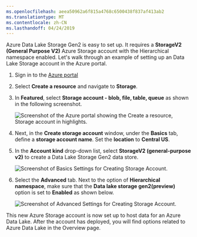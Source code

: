 ```yaml
---
ms.openlocfilehash: aeea50962a6f815a4768c6500438f837af413ab2
ms.translationtype: MT
ms.contentlocale: zh-CN
ms.lasthandoff: 04/24/2019
---
```

Azure Data Lake Storage Gen2 is easy to set up. It requires a **StorageV2 (General Purpose V2)** Azure Storage account with the Hierarchical namespace enabled. Let's walk through an example of setting up an Data Lake Storage account in the Azure portal.

1. Sign in to the [Azure portal](https://portal.azure.com?azure-portal=true)
1. Select **Create a resource** and navigate to **Storage**.
1. In **Featured**, select **Storage account - blob, file, table, queue** as shown in the following screenshot.

    ![Screenshot of the Azure portal showing the Create a resource, Storage account in highlights.](../media/3-azure-portal.png)

1. Next, in the **Create storage account** window, under the **Basics** tab, define a **storage account name**. Set the **location** to **Central US**.

1. In the **Account kind** drop-down list, select **StorageV2 (general-purpose v2)** to create a Data Lake Storage Gen2 data store.

    ![Screenshot of Basics Settings for Creating Storage Account.](../media/3-create-storage-account-basics.png)

1. Select the **Advanced** tab. Next to the option of **Hierarchical namespace**, make sure that the **Data lake storage gen2(preview)** option is set to **Enabled** as shown below.

    ![Screenshot of Advanced Settings for Creating Storage Account.](../media/3-create-storage-account-advanced.png)

This new Azure Storage account is now set up to host data for an Azure Data Lake. After the account has deployed, you will find options related to Azure Data Lake in the Overview page.